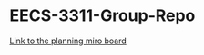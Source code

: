 # EECS-3311-Group-Repo

[Link to the planning miro board](https://miro.com/app/board/uXjVPvnCMpw=/)
